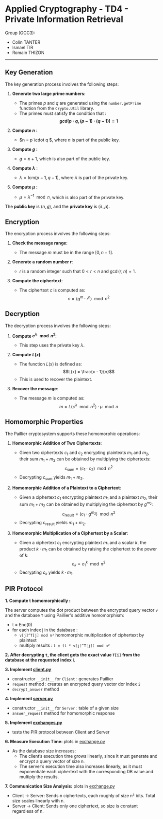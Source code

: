 # Applied Cryptography - TD4 - Private Information Retrieval

Group (OCC3): 
- Colin TANTER
- Ismael TIR
- Romain THIZON

---

## Key Generation

The key generation process involves the following steps:

1. **Generate two large prime numbers**:
   - The primes *p* and *q* are generated using the `number.getPrime` function from the `Crypto.Util` library.
   - The primes must satisfy the condition that : **$$gcd(p \cdot q, (p-1) \cdot (q-1)) = 1$$**

2. **Compute *n*** :
   - $n = p \cdot q $, where *n* is part of the public key.

3. **Compute *g*** :
   - $g = n + 1$, which is also part of the public key.

4. **Compute $\lambda$** :
   - $\lambda = \text{lcm}(p-1, q-1)$, where $\lambda$ is part of the private key.

5. **Compute $\mu$** :
   - $\mu = \lambda^{-1} \mod n$, which is also part of the private key.

The **public key** is $(n, g)$, and the **private key** is $(\lambda, \mu)$.


## Encryption

The encryption process involves the following steps:

1. **Check the message range**:
   - The message *m* must be in the range $[0, n-1]$.

2. **Generate a random number *r***:
   -  *r* is a random integer such that $0 < r < n$ and $\gcd(r, n) = 1$.

3. **Compute the ciphertext**:
   - The ciphertext *c* is computed as: $$c = (g^m \cdot r^n) \mod n^2$$

## Decryption

The decryption process involves the following steps:

1. **Compute $c^\lambda \mod n^2$**:
   - This step uses the private key $\lambda$.

2. **Compute $L(x)$**:
   - The function $L(x)$ is defined as: $$L(x) = \frac{x - 1}{n}$$
   - This is used to recover the plaintext.

3. **Recover the message**:
   - The message *m* is computed as: $$m = L(c^\lambda \mod n^2) \cdot \mu \mod n $$


## Homomorphic Properties

The Paillier cryptosystem supports these homomorphic operations:

1. **Homomorphic Addition of Two Ciphertexts**:
   - Given two ciphertexts $c_1$ and $c_2$ encrypting plaintexts $m_1$ and $m_2$, their sum $m_1 + m_2$ can be obtained by multiplying the ciphertexts: 
      $$c_{\text{sum}} = (c_1 \cdot c_2) \mod n^2$$
   - Decrypting $c_{\text{sum}}$ yields $m_1 + m_2$.

2. **Homomorphic Addition of a Plaintext to a Ciphertext**:
   - Given a ciphertext $c_1$ encrypting plaintext $m_1$ and a plaintext $m_2$, their sum $m_1 + m_2$ can be obtained by multiplying the ciphertext by $g^{m_2}$:
      $$c_{\text{result}} = (c_1 \cdot g^{m_2}) \mod n^2$$
   - Decrypting $c_{\text{result}}$ yields $m_1 + m_2$.

3. **Homomorphic Multiplication of a Ciphertext by a Scalar**:
   - Given a ciphertext $c_1$ encrypting plaintext $m_1$ and a scalar $k$, the product $k \cdot m_1$ can be obtained by raising the ciphertext to the power of $k$:
      $$c_k = c_1^k \mod n^2$$
   - Decrypting $c_k$ yields $k \cdot m_1$.


## PIR Protocol

**1. Compute t homomorphically :**

The server computes the dot product between the encrypted query vector `v` and the database `T` using Paillier's additive homomorphism:

   - t = Enc(0)
   - for each index j in the database :
      - `v[j]^T[j] mod n²`  homomorphic multiplication of ciphertext by plaintext
      - multiply results : `t = (t * v[j]^T[j]) mod n²`


**2. After decrypting `t`, the client gets the exact value `T[i]` from the database at the requested index i.**

**3. Implement [client.py](./client.py)**

   - constructor `__init__` for `Client` : generates Paillier
   - `request` method : creates an encrypted query vector dor index `i`
   - `decrypt_answer` method

**4. Implement [server.py](./server.py)**

   - constructor `__init__` for `Server` : table of a given size
   - `answer_request` method for homomorphic response

**5. Implement [exchanges.py](./exchanges.py)**

   - tests the PIR protocol between Client and Server

**6. Measure Execution Time:** plots in [exchange.py](./exchanges.py)
   - As the database size increases:
      - The client’s execution time grows linearly, since it must generate and encrypt a query vector of size n.
      - The server’s execution time also increases linearly, as it must exponentiate each ciphertext with the corresponding DB value and multiply the results.

**7. Communication Size Analysis:** plots in [exchange.py](./exchanges.py)

   - Client → Server: Sends n ciphertexts, each roughly of size n² bits. Total size scales linearly with n.
   - Server → Client: Sends only one ciphertext, so size is constant regardless of n.

